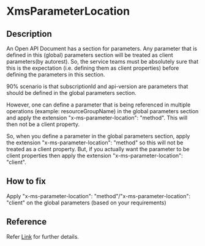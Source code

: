 # XmsParameterLocation
## Description
An Open API Document has a section for parameters. Any parameter that is defined in this (global) parameters section will be treated as client parameters(by autorest). So, the service teams must be absolutely sure that this is the expectation (i.e. defining them as client properties) before defining the parameters in this section. 

90% scenario is that subscriptionId and api-version are parameters that should be defined in the global parameters section.

However, one can define a parameter that is being referenced in multiple operations (example: resourceGroupName) in the global parameters section and apply the extension "x-ms-parameter-location": "method". This will then not be a client property.

So, when you define a parameter in the global parameters section, apply the extension "x-ms-parameter-location": "method" so this will not be treated as a client property. But, if you actually want the parameter to be client properties then apply the extension "x-ms-parameter-location": "client".

## How to fix
Apply "x-ms-parameter-location": "method"/"x-ms-parameter-location": "client" on the global parameters (based on your requirements)

## Reference
Refer [Link](https://github.com/Azure/autorest/blob/master/docs/extensions/readme.md#x-ms-parameter-location) for further details.